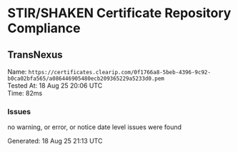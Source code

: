# STIR/SHAKEN Certificate Repository Compliance

## TransNexus

Name: `https://certificates.clearip.com/0f1766a8-5beb-4396-9c92-b0ca02bfa565/a086446905480ecb209365229a5233d0.pem`\
Tested At: 18 Aug 25 20:06 UTC\
Time: 82ms

### Issues

no warning, or error, or notice date level issues were found

Generated: 18 Aug 25 21:13 UTC